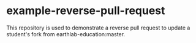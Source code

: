 # example-reverse-pull-request
This repository is used to demonstrate a reverse pull request to update a student's fork from earthlab-education:master. 
